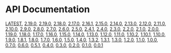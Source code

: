 # API Documentation

 [LATEST](https://char0n.github.io/ramda-adjunct),
 [2.19.0](https://char0n.github.io/ramda-adjunct/2.19.1),
 [2.19.0](https://char0n.github.io/ramda-adjunct/2.19.0),
 [2.18.0](https://char0n.github.io/ramda-adjunct/2.18.0),
 [2.17.0](https://char0n.github.io/ramda-adjunct/2.17.0), 
 [2.16.1](https://char0n.github.io/ramda-adjunct/2.16.1),
 [2.15.0](https://char0n.github.io/ramda-adjunct/2.15.0),
 [2.14.0](https://char0n.github.io/ramda-adjunct/2.14.0),
 [2.13.0](https://char0n.github.io/ramda-adjunct/2.13.0),
 [2.12.0](https://char0n.github.io/ramda-adjunct/2.12.0),
 [2.11.0](https://char0n.github.io/ramda-adjunct/2.11.0),
 [2.10.0](https://char0n.github.io/ramda-adjunct/2.10.0),
 [2.9.0](https://char0n.github.io/ramda-adjunct/2.9.0),
 [2.8.0](https://char0n.github.io/ramda-adjunct/2.8.0),
 [2.7.0](https://char0n.github.io/ramda-adjunct/2.7.0),
 [2.6.0](https://char0n.github.io/ramda-adjunct/2.6.0),
 [2.5.0](https://char0n.github.io/ramda-adjunct/2.5.0),
 [2.4.1](https://char0n.github.io/ramda-adjunct/2.4.1),
 [2.4.0](https://char0n.github.io/ramda-adjunct/2.4.0),
 [2.3.0](https://char0n.github.io/ramda-adjunct/2.3.0),
 [2.2.0](https://char0n.github.io/ramda-adjunct/2.2.0),
 [2.1.0](https://char0n.github.io/ramda-adjunct/2.1.0),
 [2.0.0](https://char0n.github.io/ramda-adjunct/2.0.0),
 [1.19.0](https://char0n.github.io/ramda-adjunct/1.19.0),
 [1.18.0](https://char0n.github.io/ramda-adjunct/1.18.0),
 [1.17.0](https://char0n.github.io/ramda-adjunct/1.17.0),
 [1.16.0](https://char0n.github.io/ramda-adjunct/1.16.0),
 [1.15.0](https://char0n.github.io/ramda-adjunct/1.15.0),
 [1.14.0](https://char0n.github.io/ramda-adjunct/1.14.0),
 [1.13.0](https://char0n.github.io/ramda-adjunct/1.13.0),
 [1.12.0](https://char0n.github.io/ramda-adjunct/1.12.0),
 [1.11.0](https://char0n.github.io/ramda-adjunct/1.11.0),
 [1.10.2](https://char0n.github.io/ramda-adjunct/1.10.2),
 [1.10.1](https://char0n.github.io/ramda-adjunct/1.10.1),
 [1.10.0](https://char0n.github.io/ramda-adjunct/1.10.0),
 [1.9.0](https://char0n.github.io/ramda-adjunct/1.9.0),
 [1.8.1](https://char0n.github.io/ramda-adjunct/1.8.1),
 [1.8.0](https://char0n.github.io/ramda-adjunct/1.8.0),
 [1.7.0](https://char0n.github.io/ramda-adjunct/1.7.0),
 [1.6.0](https://char0n.github.io/ramda-adjunct/1.6.0),
 [1.5.0](https://char0n.github.io/ramda-adjunct/1.5.0),
 [1.4.0](https://char0n.github.io/ramda-adjunct/1.4.0),
 [1.3.2](https://char0n.github.io/ramda-adjunct/1.3.2),
 [1.3.1](https://char0n.github.io/ramda-adjunct/1.3.1),
 [1.3.0](https://char0n.github.io/ramda-adjunct/1.3.0),
 [1.2.0](https://char0n.github.io/ramda-adjunct/1.2.0),
 [1.1.0](https://char0n.github.io/ramda-adjunct/1.1.0),
 [1.0.0](https://char0n.github.io/ramda-adjunct/1.0.0),
 [0.7.0](https://char0n.github.io/ramda-adjunct/0.7.0),
 [0.6.0](https://char0n.github.io/ramda-adjunct/0.6.0),
 [0.5.1](https://char0n.github.io/ramda-adjunct/0.5.1),
 [0.4.0](https://char0n.github.io/ramda-adjunct/0.4.0),
 [0.3.0](https://char0n.github.io/ramda-adjunct/0.3.0),
 [0.2.0](https://char0n.github.io/ramda-adjunct/0.2.0),
 [0.1.0](https://char0n.github.io/ramda-adjunct/0.1.0),
 [0.0.1](https://char0n.github.io/ramda-adjunct/0.0.1)
